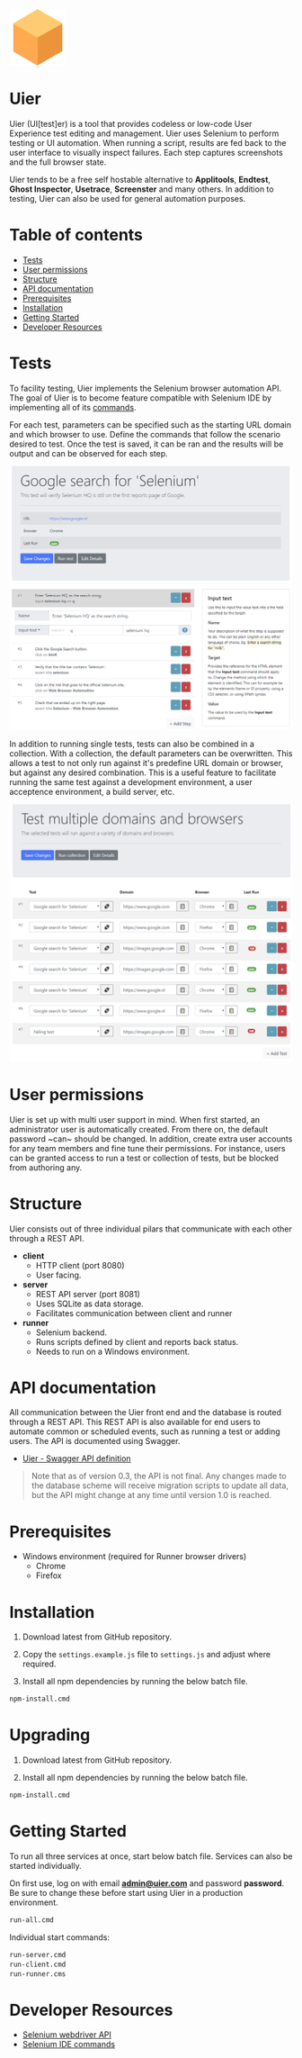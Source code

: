 <img src="client/static/logo.png" alt="Uier logo" height="100" />

# Uier

Uier (UI[test]er) is a tool that provides codeless or low-code User Experience test editing and management. Uier uses Selenium to perform testing or UI automation. When running a script, results are fed back to the user interface to visually inspect failures. Each step captures screenshots and the full browser state.

Uier tends to be a free self hostable alternative to **Applitools**, **Endtest**, **Ghost Inspector**, **Usetrace**, **Screenster** and many others. In addition to testing, Uier can also be used for general automation purposes.

# Table of contents

* [Tests](#tests)
* [User permissions](user-permissions)
* [Structure](structure)
* [API documentation](api-documentation)
* [Prerequisites](prerequisites)
* [Installation](installation)
* [Getting Started](getting-started)
* [Developer Resources](developer-resources)

# Tests

To facility testing, Uier implements the Selenium browser automation API. The goal of Uier is to become feature compatible with Selenium IDE by implementing all of its [commands](https://www.seleniumhq.org/selenium-ide/docs/en/api/commands/).

For each test, parameters can be specified such as the starting URL domain and which browser to use. Define the commands that follow the scenario desired to test. Once the test is saved, it can be ran and the results will be output and can be observed for each step.

![Preview of test editor](./documentation/screenshot_test.png)

In addition to running single tests, tests can also be combined in a collection. With a collection, the default parameters can be overwritten. This allows a test to not only run against it's predefine URL domain or browser, but against any desired combination. This is a useful feature to facilitate running the same test against a development environment, a user acceptence environment, a build server, etc.

![Preview of collection](./documentation/screenshot_collection.png)

# User permissions

Uier is set up with multi user support in mind. When first started, an administrator user is automatically created. From there on, the default password ~can~ should be changed. In addition, create extra user accounts for any team members and fine tune their permissions. For instance, users can be granted access to run a test or collection of tests, but be blocked from authoring any.

# Structure

Uier consists out of three individual pilars that communicate with each other through a REST API.

* **client**
  * HTTP client (port 8080)
  * User facing.
* **server**
  * REST API server (port 8081)
  * Uses SQLite as data storage.
  * Facilitates communication between client and runner
* **runner**
  * Selenium backend. 
  * Runs scripts defined by client and reports back status.
  * Needs to run on a Windows environment.

# API documentation

All communication between the Uier front end and the database is routed through a REST API. This REST API is also available for end users to automate common or scheduled events, such as running a test or adding users. The API is documented using Swagger.

* [Uier - Swagger API definition](./documentation/rest-api.yaml)

> Note that as of version 0.3, the API is not final. Any changes made to the database scheme will receive migration scripts to update all data, but the API might change at any time until version 1.0 is reached.

# Prerequisites

* Windows environment (required for Runner browser drivers)
  * Chrome
  * Firefox

# Installation

1. Download latest from GitHub repository.

2. Copy the `settings.example.js` file to `settings.js` and adjust where required.

3. Install all npm dependencies by running the below batch file.

```bash
npm-install.cmd
```

# Upgrading

1. Download latest from GitHub repository.

2. Install all npm dependencies by running the below batch file.

```bash
npm-install.cmd
```

# Getting Started

To run all three services at once, start below batch file. Services can also be started individually.

On first use, log on with email **admin@uier.com** and password **password**. Be sure to change these before start using Uier in a production environment.

```bash
run-all.cmd
```

Individual start commands:
```bash
run-server.cmd
run-client.cmd
run-runner.cms
```

# Developer Resources

* [Selenium webdriver API](https://seleniumhq.github.io/selenium/docs/api/javascript/index.html)
* [Selenium IDE commands](https://www.seleniumhq.org/selenium-ide/docs/en/api/commands/)